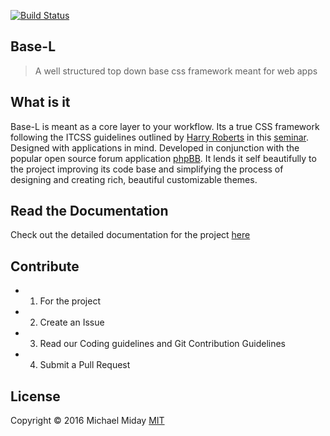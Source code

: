 [![Build Status](https://img.shields.io/travis/hanakin/base-l/master.svg)](http://travis-ci.org/hanakin/base-l/master)

## Base-L
> A well structured top down base css framework meant for web apps

## What is it
Base-L is meant as a core layer to your workflow. Its a true CSS framework following
the ITCSS guidelines outlined by [Harry Roberts](http://www.csswizardry.com) in
this [seminar](https://www.youtube.com/watch?v=1OKZOV-iLj4). Designed with
applications in mind. Developed in conjunction with the popular open source
forum application [phpBB](http://www.phpbb.org). It lends it self beautifully to
the project improving its code base and simplifying the process of designing and
creating rich, beautiful customizable themes.

## Read the Documentation
Check out the detailed documentation for the project [here](http://hanakin.github.io/base-l)

## Contribute
- 1. For the project
- 2. Create an Issue
- 3. Read our Coding guidelines and Git Contribution Guidelines
- 4. Submit a Pull Request

## License
Copyright ©️ 2016 Michael Miday
[MIT](https://opensource.org/licenses/MIT)
